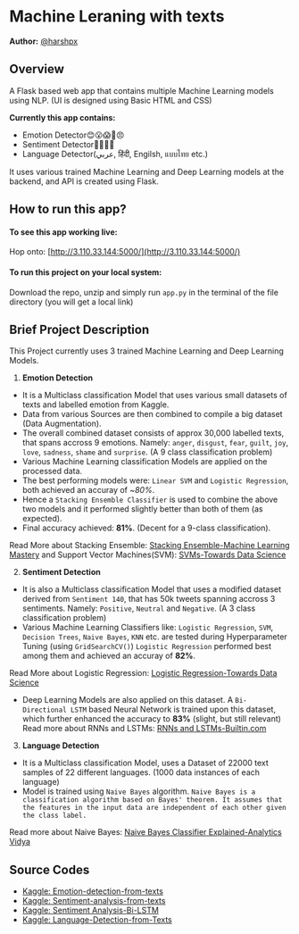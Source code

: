 
# Machine Leraning with texts
**Author:** [@harshpx](https://github.com/harshpx)
## Overview
A Flask based web app that contains multiple Machine Learning models using NLP.
(UI is designed using Basic HTML and CSS)

**Currently this app contains:**
* Emotion Detector😊😮😱🥰😠
* Sentiment Detector👍🏻👎🏻
* Language Detector(عربي, हिंदी, Engilsh, แบบไทย etc.)

It uses various trained Machine Learning and Deep Learning models at the backend, and API is created using Flask.
## How to run this app?
#### To see this app working live: 
Hop onto: [http://3.110.33.144:5000/](http://3.110.33.144:5000/)


#### To run this project on your local system: 
Download the repo, unzip and simply run
```app.py```
in the terminal of the file directory (you will get a local link)
## Brief Project Description
This Project currently uses 3 trained Machine Learning and Deep Learning Models.

1. **Emotion Detection**
* It is a Multiclass classification Model that uses various small datasets of texts and labelled emotion from Kaggle. 
* Data from various Sources are then combined to compile a big dataset (Data Augmentation).
* The overall combined dataset consists of approx 30,000 labelled texts, that spans accross 9 emotions. Namely: `anger`, `disgust`, `fear`, `guilt`, `joy`, `love`, `sadness`, `shame` and `surprise`. (A 9 class classification problem)
* Various Machine Learning classification Models are applied on the processed data.
* The best performing models were: `Linear SVM` and `Logistic Regression`, both achieved an accuray of ~*80%*.
* Hence a `Stacking Ensemble Classifier` is used to combine the above two models and it performed slightly better than both of them (as expected).
* Final accuracy achieved: **81%**. (Decent for a 9-class classification).

Read More about Stacking Ensemble: [Stacking Ensemble-Machine Learning Mastery](https://machinelearningmastery.com/stacking-ensemble-machine-learning-with-python/)
and Support Vector Machines(SVM): [SVMs-Towards Data Science](https://towardsdatascience.com/support-vector-machine-introduction-to-machine-learning-algorithms-934a444fca47)
        

2. **Sentiment Detection**
* It is also a Multiclass classification Model that uses a modified dataset derived from `Sentiment 140`, that has 50k tweets spanning accross 3 sentiments. Namely: `Positive`, `Neutral` and `Negative`. (A 3 class classification problem)
* Various Machine Learning Classifiers like: `Logistic Regression`, `SVM`, `Decision Trees`, `Naive Bayes`, `KNN` etc. are tested during Hyperparameter Tuning (using `GridSearchCV()`)
`Logistic Regression` performed best among them and achieved an accuray of **82%**.

Read More about Logistic Regression: [Logistic Regression-Towards Data Science](https://towardsdatascience.com/logistic-regression-detailed-overview-46c4da4303bc)
* Deep Learning Models are also applied on this dataset. A `Bi-Directional LSTM` based Neural Network is trained upon this dataset, which further enhanced the accuracy to **83%** (slight, but still relevant)
Read more about RNNs and LSTMs: [RNNs and LSTMs-Builtin.com](https://builtin.com/data-science/recurrent-neural-networks-and-lstm)


3. **Language Detection**
* It is a Multiclass classification Model, uses a Dataset of 22000 text samples of 22 different languages. (1000 data instances of each language)
* Model is trained using `Naive Bayes` algorithm. ```Naive Bayes is a classification algorithm based on Bayes' theorem. It assumes that the features in the input data are independent of each other given the class label.```

Read more about Naive Bayes: [Naive Bayes Classifier Explained-Analytics Vidya](https://www.analyticsvidhya.com/blog/2017/09/naive-bayes-explained/)


## Source Codes
* [Kaggle: Emotion-detection-from-texts](https://www.kaggle.com/code/harshpriye/emotion-detection-from-texts)
* [Kaggle: Sentiment-analysis-from-texts](https://www.kaggle.com/code/harshpriye/sentiment-analysis-from-texts)
* [Kaggle: Sentiment Analysis-Bi-LSTM](https://www.kaggle.com/code/harshpriye/sentiment-analysis-bi-lstm)
* [Kaggle: Language-Detection-from-Texts](https://www.kaggle.com/code/harshpriye/language-detection-from-texts)
